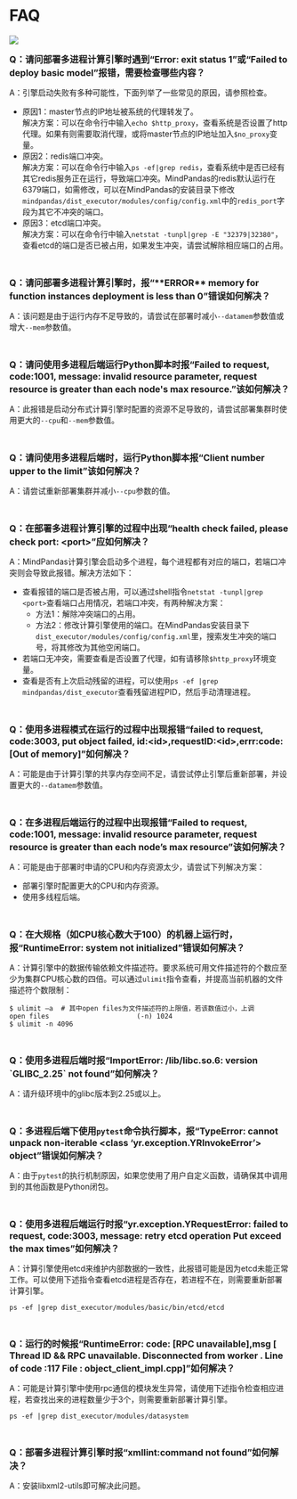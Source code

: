 # FAQ

<a href="https://gitee.com/mindspore/docs/blob/master/docs/mindpandas/docs/source_zh_cn/faq.md" target="_blank"><img src="https://mindspore-website.obs.cn-north-4.myhuaweicloud.com/website-images/master/resource/_static/logo_source.png"></a>

<font size=3>**Q：请问部署多进程计算引擎时遇到“Error: exit status 1”或“Failed to deploy basic model”报错，需要检查哪些内容？**</font>

A：引擎启动失败有多种可能性，下面列举了一些常见的原因，请参照检查。

- 原因1：master节点的IP地址被系统的代理转发了。  
  解决方案：可以在命令行中输入`echo $http_proxy`，查看系统是否设置了http代理。如果有则需要取消代理，或将master节点的IP地址加入`$no_proxy`变量。
- 原因2：redis端口冲突。  
  解决方案：可以在命令行中输入`ps -ef|grep redis`，查看系统中是否已经有其它redis服务正在运行，导致端口冲突。MindPandas的redis默认运行在6379端口，如需修改，可以在MindPandas的安装目录下修改`mindpandas/dist_executor/modules/config/config.xml`中的`redis_port`字段为其它不冲突的端口。
- 原因3：etcd端口冲突。  
  解决方案：可以在命令行中输入`netstat -tunpl|grep -E "32379|32380"`，查看etcd的端口是否已被占用，如果发生冲突，请尝试解除相应端口的占用。

<br/>

<font size=3>**Q：请问部署多进程计算引擎时，报“\*\*ERROR\*\* memory for function instances deployment is less than 0”错误如何解决？**</font>

A：该问题是由于运行内存不足导致的，请尝试在部署时减小`--datamem`参数值或增大`--mem`参数值。

<br/>

<font size=3>**Q：请问使用多进程后端运行Python脚本时报“Failed to request, code:1001, message: invalid resource parameter, request resource is greater than each node's max resource.”该如何解决？**</font>

A：此报错是启动分布式计算引擎时配置的资源不足导致的，请尝试部署集群时使用更大的`--cpu`和`--mem`参数值。

<br/>

<font size=3>**Q：请问使用多进程后端时，运行Python脚本报“Client number upper to the limit”该如何解决？**</font>

A：请尝试重新部署集群并减小`--cpu`参数的值。

<br/>

<font size=3>**Q：在部署多进程计算引擎的过程中出现“health check failed, please check port: \<port>”应如何解决？**</font>

A：MindPandas计算引擎会启动多个进程，每个进程都有对应的端口，若端口冲突则会导致此报错。解决方法如下：

- 查看报错的端口是否被占用，可以通过shell指令`netstat -tunpl|grep <port>`查看端口占用情况，若端口冲突，有两种解决方案：
    - 方法1：解除冲突端口的占用。
    - 方法2：修改计算引擎使用的端口。在MindPandas安装目录下`dist_executor/modules/config/config.xml`里，搜索发生冲突的端口号，将其修改为其他空闲端口。
- 若端口无冲突，需要查看是否设置了代理，如有请移除`$http_proxy`环境变量。
- 查看是否有上次启动残留的进程，可以使用`ps -ef |grep mindpandas/dist_executor`查看残留进程PID，然后手动清理进程。

<br/>

<font size=3>**Q：使用多进程模式在运行的过程中出现报错“failed to request, code:3003, put object failed, id:\<id>,requestID:\<id>,errr:code:[Out of memory]”如何解决？**</font>

A：可能是由于计算引擎的共享内存空间不足，请尝试停止引擎后重新部署，并设置更大的`--datamem`参数值。

<br/>

<font size=3>**Q：在多进程后端运行的过程中出现报错“Failed to request, code:1001, message: invalid resource parameter, request resource is greater than each node’s max resource”该如何解决？**</font>

A：可能是由于部署时申请的CPU和内存资源太少，请尝试下列解决方案：

- 部署引擎时配置更大的CPU和内存资源。
- 使用多线程后端。

<br/>

<font size=3>**Q：在大规格（如CPU核心数大于100）的机器上运行时，报“RuntimeError: system not initialized”错误如何解决？**</font>

A：计算引擎中的数据传输依赖文件描述符。要求系统可用文件描述符的个数应至少为集群CPU核心数的四倍。可以通过`ulimit`指令查看，并提高当前机器的文件描述符个数限制：

```shell
$ ulimit –a  # 其中open files为文件描述符的上限值，若该数值过小，上调
open files                      (-n) 1024
$ ulimit -n 4096
```

<br/>

<font size=3>**Q：使用多进程后端时报“ImportError: /lib/libc.so.6: version \`GLIBC_2.25\` not found”如何解决？**</font>

A：请升级环境中的glibc版本到2.25或以上。

<br/>

<font size=3>**Q：多进程后端下使用`pytest`命令执行脚本，报“TypeError: cannot unpack non-iterable <class ‘yr.exception.YRInvokeError’> object”错误如何解决？**</font>

A：由于`pytest`的执行机制原因，如果您使用了用户自定义函数，请确保其中调用到的其他函数是Python闭包。

<br/>

<font size=3>**Q：使用多进程后端运行时报“yr.exception.YRequestError: failed to request, code:3003, message: retry etcd operation Put exceed the max times”如何解决？**</font>

A：计算引擎使用etcd来维护内部数据的一致性，此报错可能是因为etcd未能正常工作。可以使用下述指令查看etcd进程是否存在，若进程不在，则需要重新部署计算引擎。

```shell
ps -ef |grep dist_executor/modules/basic/bin/etcd/etcd
```

<br/>

<font size=3>**Q：运行的时候报“RuntimeError: code: [RPC unavailable],msg [ Thread ID && RPC unavailable. Disconnected from worker . Line of code :117 File : object_client_impl.cpp]”如何解决？**</font>

A：可能是计算引擎中使用rpc通信的模块发生异常，请使用下述指令检查相应进程，若查找出来的进程数量少于3个，则需要重新部署计算引擎。

```shell
ps -ef |grep dist_executor/modules/datasystem
```

<br/>

<font size=3>**Q：部署多进程计算引擎时报“xmllint:command not found”如何解决？**</font>

A：安装libxml2-utils即可解决此问题。
